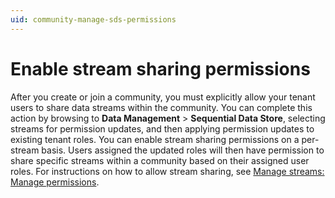 ```yaml
---
uid: community-manage-sds-permissions
---
```


# Enable stream sharing permissions

After you create or join a community, you must explicitly allow your tenant users to share data streams within the community. You can complete this action by browsing to **Data Management** > **Sequential Data Store**, selecting streams for permission updates, and then applying permission updates to existing tenant roles. You can enable stream sharing permissions on a per-stream basis. Users assigned the updated roles will then have permission to share specific streams within a community based on their assigned user roles. For instructions on how to allow stream sharing, see [Manage streams: Manage permissions](xref:manage-streams#manage-permissions).

